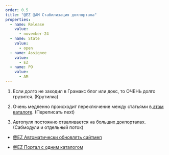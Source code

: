 ```yaml
---
order: 0.5
title: "@EZ @AM Стабилизация докпортала"
properties:
  - name: Release
    value:
      - november-24
  - name: State
    value:
      - open
  - name: Assignee
    value:
      - EZ
  - name: PO
    value:
      - AM
---
```


1. Если долго не заходил в Грамакс блог или докс, то ОЧЕНЬ долго грузится. (Крутилка)

2. Очень медленно происходит переключение между статьями в[ этом каталоге](https://ics-it.gram.ax/johnson-n-johnson/SFASystem/plany-po-assortimentu/brendy-i-sku-po-kategoriyam). (Переписать next)

3. Автопулл постоянно отваливается на больших докпорталах. (Сабмодули и отдельный поток)

-  [@EZ Автоматически обновлять сайтмеп](./../../released/sep-2024/prilozhenie/ez-avtomaticheski-obnovlyat-saytmep)

-  [@EZ Портал с одним каталогом](./../../oct-2024/ez-am-rezhim-dok-sayta/ez-portal-s-odnim-katalogom)